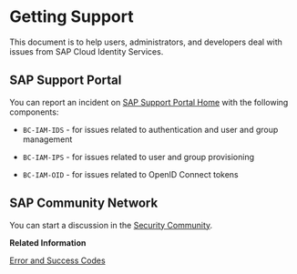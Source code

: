 <!-- loio06818b2e1d334950ad984ea997341d9c -->

# Getting Support

This document is to help users, administrators, and developers deal with issues from SAP Cloud Identity Services.



## SAP Support Portal

You can report an incident on [SAP Support Portal Home](https://support.sap.com/en/index.html) with the following components:

-   `BC-IAM-IDS` - for issues related to authentication and user and group management

-   `BC-IAM-IPS` - for issues related to user and group provisioning

-   `BC-IAM-OID` - for issues related to OpenID Connect tokens




## SAP Community Network

You can start a discussion in the [Security Community](https://www.sap.com/community/topic/security.html).

**Related Information**  


[Error and Success Codes](Development/error-and-success-codes-7f87a75.md "This section is to help developers with solutions to the REST API response codes.")


